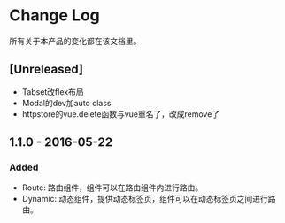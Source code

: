 # Change Log
所有关于本产品的变化都在该文档里。

## [Unreleased]

- Tabset改flex布局
- Modal的dev加auto class
- httpstore的vue.delete函数与vue重名了，改成remove了


## 1.1.0 - 2016-05-22
### Added
- Route: 路由组件，组件可以在路由组件内进行路由。
- Dynamic: 动态组件，提供动态标签页，组件可以在动态标签页之间进行路由。

